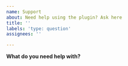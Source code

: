 ```yaml
---
name: Support
about: Need help using the plugin? Ask here
title: ''
labels: 'type: question'
assignees: ''

---
```


**What do you need help with?**
<!-- Please describe your problem in as much detail as possible, to assist me in helping you out. The more information, the faster problems can be solved. Thanks! -->
